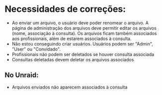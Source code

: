 # Necessidades de correções:

* Ao enviar um arquivo, o usuário deve poder renomear o arquivo. A página de administração dos arquivos deve permitir editar os arquivos (nome, associação à consulta). Os arquivos ficam também associados aos profissionais, além de estarem associados à consulta.
* Não estou conseguindo criar usuários. Usuários podem ser "Admin", "User" ou "Convidado". 
* Profissionais não podem ser deletados se houver consulta associada
* Consultas deletadas devem deletar os arquivos associados



## No Unraid:

* Arquivos enviados não aparecem associados à consulta 
